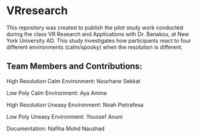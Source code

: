 # VRresearch
This repository was created to publish the pilot study work conducted during the class VR Research and Applications with Dr. Banakou, at New York University AD. This study investigates how participants react to four different environments (calm/spooky) when the resolution is different. 
## Team Members and Contributions:


High Resolution Calm Environment: Nourhane Sekkat


Low Poly Calm Environment: Aya Amine


High Resolution Uneasy Environment: Noah Pietrafesa


Low Poly Uneasy Environment: Youssef Aouni


Documentation: Nafiha Mohd Naushad
